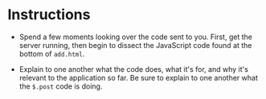 # **Instructions**

* Spend a few moments looking over the code sent to you. First, get the server running, then begin to dissect the JavaScript code found at the bottom of `add.html`.

* Explain to one another what the code does, what it's for, and why it's relevant to the application so far. Be sure to explain to one another what the `$.post` code is doing.
